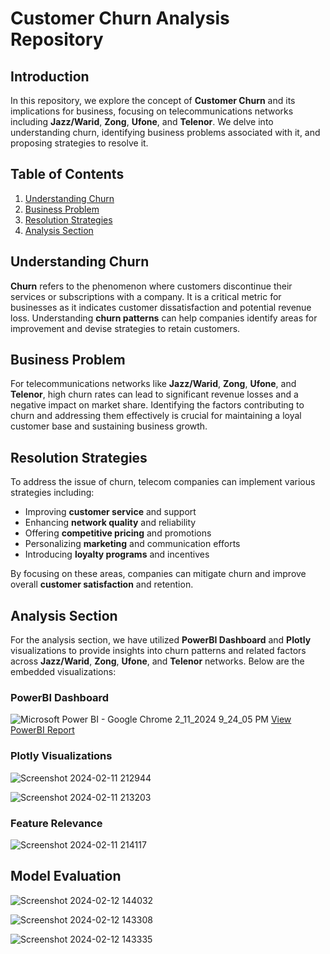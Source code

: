 # Customer Churn Analysis Repository

## Introduction

In this repository, we explore the concept of **Customer Churn** and its implications for business, focusing on telecommunications networks including **Jazz/Warid**, **Zong**, **Ufone**, and **Telenor**. We delve into understanding churn, identifying business problems associated with it, and proposing strategies to resolve it.

## Table of Contents

1. [Understanding Churn](#understanding-churn)
2. [Business Problem](#business-problem)
3. [Resolution Strategies](#resolution-strategies)
4. [Analysis Section](#analysis-section)

## Understanding Churn

**Churn** refers to the phenomenon where customers discontinue their services or subscriptions with a company. It is a critical metric for businesses as it indicates customer dissatisfaction and potential revenue loss. Understanding **churn patterns** can help companies identify areas for improvement and devise strategies to retain customers.

## Business Problem

For telecommunications networks like **Jazz/Warid**, **Zong**, **Ufone**, and **Telenor**, high churn rates can lead to significant revenue losses and a negative impact on market share. Identifying the factors contributing to churn and addressing them effectively is crucial for maintaining a loyal customer base and sustaining business growth.

## Resolution Strategies

To address the issue of churn, telecom companies can implement various strategies including:

- Improving **customer service** and support
- Enhancing **network quality** and reliability
- Offering **competitive pricing** and promotions
- Personalizing **marketing** and communication efforts
- Introducing **loyalty programs** and incentives

By focusing on these areas, companies can mitigate churn and improve overall **customer satisfaction** and retention.

## Analysis Section

For the analysis section, we have utilized **PowerBI Dashboard** and **Plotly** visualizations to provide insights into churn patterns and related factors across **Jazz/Warid**, **Zong**, **Ufone**, and **Telenor** networks. Below are the embedded visualizations:

### PowerBI Dashboard

![Microsoft Power BI - Google Chrome 2_11_2024 9_24_05 PM](https://github.com/Shahzeb-A/Pakistan-Telecom-Churn/assets/63748662/e2c80e0f-dfc0-429b-a265-82765f1f7ff7)
[View PowerBI Report](https://app.powerbi.com/view?r=eyJrIjoiMDY1MzJjMWItOGU1NS00MjZhLWFkYzAtMDE5YjgyYzNlNWEyIiwidCI6IjViNzNkYWY5LTEyNWItNDZiNy1hY2ZmLTNkNjY2YmY5NGIwOSIsImMiOjl9)

### Plotly Visualizations

![Screenshot 2024-02-11 212944](https://github.com/Shahzeb-A/Pakistan-Telecom-Churn/assets/63748662/e152eada-efb1-494c-8914-d5e3bb976378)

![Screenshot 2024-02-11 213203](https://github.com/Shahzeb-A/Pakistan-Telecom-Churn/assets/63748662/163fc3f1-372c-4d5f-bbb9-c4aee147709c)

### Feature Relevance
![Screenshot 2024-02-11 214117](https://github.com/Shahzeb-A/Pakistan-Telecom-Churn/assets/63748662/4c20491e-a0ad-4c3d-8640-543ffa0ddba8)


## Model Evaluation


![Screenshot 2024-02-12 144032](https://github.com/Shahzeb-A/Pakistan-Telecom-Churn/assets/63748662/4b9cdd0f-b899-4ba6-8200-22f28d7c606a)

![Screenshot 2024-02-12 143308](https://github.com/Shahzeb-A/Pakistan-Telecom-Churn/assets/63748662/fd2599f9-0bab-4d7f-9da1-8ec07843d424)

![Screenshot 2024-02-12 143335](https://github.com/Shahzeb-A/Pakistan-Telecom-Churn/assets/63748662/8d9ef48a-c0a4-442b-81fc-0f08813d50bb)




